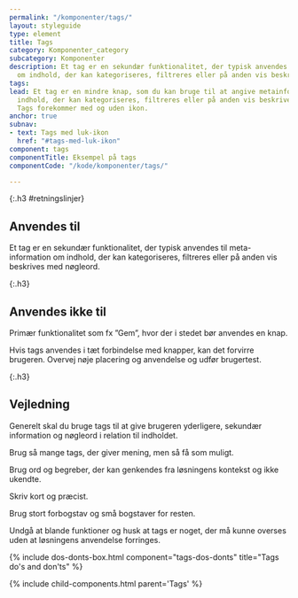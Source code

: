 ```yaml
---
permalink: "/komponenter/tags/"
layout: styleguide
type: element
title: Tags
category: Komponenter_category
subcategory: Komponenter
description: Et tag er en sekundær funktionalitet, der typisk anvendes til meta-information
  om indhold, der kan kategoriseres, filtreres eller på anden vis beskrives med nøgleord.
tags: 
lead: Et tag er en mindre knap, som du kan bruge til at angive metainformation om
  indhold, der kan kategoriseres, filtreres eller på anden vis beskrives med nøgleord.
  Tags forekommer med og uden ikon.
anchor: true
subnav:
- text: Tags med luk-ikon
  href: "#tags-med-luk-ikon"
component: tags
componentTitle: Eksempel på tags
componentCode: "/kode/komponenter/tags/"

---
```

{:.h3 #retningslinjer}
## Anvendes til

Et tag er en sekundær funktionalitet, der typisk anvendes til meta-information om indhold, der kan kategoriseres, filtreres eller på anden vis beskrives med nøgleord.

{:.h3}
## Anvendes ikke til

Primær funktionalitet som fx ”Gem”, hvor der i stedet bør anvendes en knap.

Hvis tags anvendes i tæt forbindelse med knapper, kan det forvirre brugeren. Overvej nøje placering og anvendelse og udfør brugertest.

{:.h3}
## Vejledning

Generelt skal du bruge tags til at give brugeren yderligere, sekundær information og nøgleord i relation til  indholdet. 

Brug så mange tags, der giver mening, men så få som muligt.

Brug ord og begreber, der kan genkendes fra løsningens kontekst og ikke ukendte. 

Skriv kort og præcist.

Brug stort forbogstav og små bogstaver for resten.

Undgå at blande funktioner og husk at tags er noget, der må kunne overses uden at løsningens anvendelse forringes. 

{% include dos-donts-box.html component="tags-dos-donts" title="Tags do's and don'ts" %}

{% include child-components.html parent='Tags' %}
